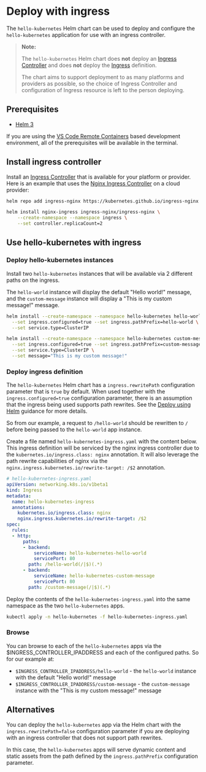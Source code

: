 # Deploy with ingress

The `hello-kubernetes` Helm chart can be used to deploy and configure the `hello-kubernetes` application for use with an ingress controller. 

> **Note:**
> 
> The `hello-kubernetes` Helm chart does **not** deploy an [Ingress Controller](https://kubernetes.io/docs/concepts/services-networking/ingress-controllers/) and does **not** deploy the [Ingress](https://kubernetes.io/docs/concepts/services-networking/ingress/) definition.
>
> The chart aims to support deployment to as many platforms and providers as possible, so the choice of Ingress Controller and configuration of Ingress resource is left to the person deploying.

## Prerequisites

- [Helm 3](https://v3.helm.sh/)

If you are using the [VS Code Remote Containers](https://marketplace.visualstudio.com/items?itemName=ms-vscode-remote.remote-containers) based development environment, all of the prerequisites will be available in the terminal.

## Install ingress controller

Install an [Ingress Controller](https://kubernetes.io/docs/concepts/services-networking/ingress-controllers/) that is available for your platform or provider. Here is an example that uses the [Nginx Ingress Controller](https://kubernetes.github.io/ingress-nginx/deploy/) on a cloud provider:

```bash
helm repo add ingress-nginx https://kubernetes.github.io/ingress-nginx

helm install nginx-ingress ingress-nginx/ingress-nginx \
    --create-namespace --namespace ingress \
    --set controller.replicaCount=2
```

## Use hello-kubernetes with ingress

### Deploy hello-kubernetes instances

Install two `hello-kubernetes` instances that will be available via 2 different paths on the ingress. 

The `hello-world` instance will display the default "Hello world!" message, and the `custom-message` instance will display a "This is my custom message!" message.

```bash
helm install --create-namespace --namespace hello-kubernetes hello-world ./hello-kubernetes \
  --set ingress.configured=true --set ingress.pathPrefix=hello-world \
  --set service.type=ClusterIP

helm install --create-namespace --namespace hello-kubernetes custom-message ./hello-kubernetes \
  --set ingress.configured=true --set ingress.pathPrefix=custom-message \
  --set service.type=ClusterIP \
  --set message="This is my custom message!"
```

### Deploy ingress definition

The `hello-kubernetes` Helm chart has a `ingress.rewritePath` configuration parameter that is `true` by default. When used together with the `ingress.configured=true` configuration parameter, there is an assumption that the ingress being used supports path rewrites. See the [Deploy using Helm](deploy-using-helm.md) guidance for more details.

So from our example, a request to `/hello-world` should be rewritten to `/` before being passed to the `hello-world` app instance.

Create a file named `hello-kubernetes-ingress.yaml` with the content below. This ingress definition will be serviced by the nginx ingress controller due to the `kubernetes.io/ingress.class: nginx` annotation. It will also leverage the path rewrite capabilities of nginx via the `nginx.ingress.kubernetes.io/rewrite-target: /$2` annotation.

```yaml
# hello-kubernetes-ingress.yaml
apiVersion: networking.k8s.io/v1beta1
kind: Ingress
metadata:
  name: hello-kubernetes-ingress
  annotations:
    kubernetes.io/ingress.class: nginx
    nginx.ingress.kubernetes.io/rewrite-target: /$2
spec:
  rules:
  - http:
      paths:
      - backend:
          serviceName: hello-kubernetes-hello-world
          servicePort: 80
        path: /hello-world(/|$)(.*)
      - backend:
          serviceName: hello-kubernetes-custom-message
          servicePort: 80
        path: /custom-message(/|$)(.*)
```

Deploy the contents of the `hello-kubernetes-ingress.yaml` into the same namespace as the two `hello-kubernetes` apps.

```bash
kubectl apply -n hello-kubernetes -f hello-kubernetes-ingress.yaml
```

### Browse

You can browse to each of the `hello-kubernetes` apps via the $INGRESS_CONTROLLER_IPADDRESS and each of the configured paths. So for our example at:

- `$INGRESS_CONTROLLER_IPADDRESS/hello-world` - the `hello-world` instance with the default "Hello world!" message
- `$INGRESS_CONTROLLER_IPADDRESS/custom-message` - the `custom-message` instance with the "This is my custom message!" message

## Alternatives

You can deploy the `hello-kubernetes` app via the Helm chart with the `ingress.rewritePath=false` configuration parameter if you are deploying with an ingress controller that does not support path rewrites.

In this case, the `hello-kubernetes` apps will serve dynamic content and static assets from the path defined by the `ingress.pathPrefix` configuration parameter.